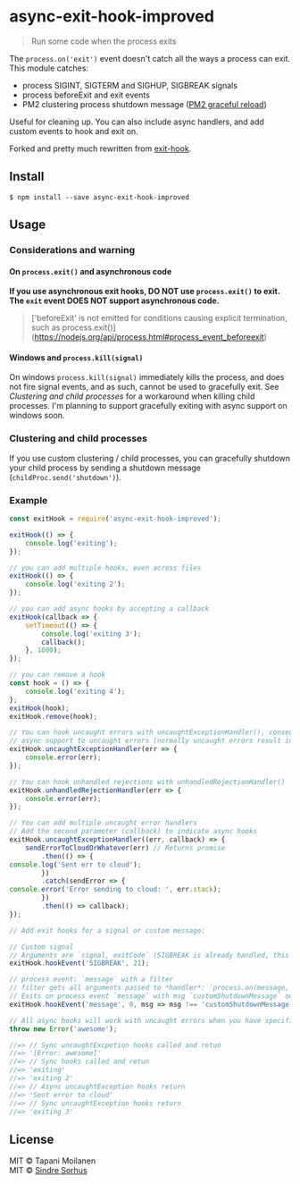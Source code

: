 # async-exit-hook-improved

> Run some code when the process exits

The `process.on('exit')` event doesn't catch all the ways a process can exit. This module catches:

* process SIGINT, SIGTERM and SIGHUP, SIGBREAK signals  
* process beforeExit and exit events  
* PM2 clustering process shutdown message ([PM2 graceful reload](http://pm2.keymetrics.io/docs/usage/cluster-mode/#graceful-reload))  

Useful for cleaning up. You can also include async handlers, and add custom events to hook and exit on.

Forked and pretty much rewritten from [exit-hook](https://npmjs.com/package/exit-hook).


## Install

```
$ npm install --save async-exit-hook-improved
```

## Usage

### Considerations and warning
#### On `process.exit()` and asynchronous code
**If you use asynchronous exit hooks, DO NOT use `process.exit()` to exit.
The `exit` event DOES NOT support asynchronous code.**
>['beforeExit' is not emitted for conditions causing explicit termination, such as process.exit()]
(https://nodejs.org/api/process.html#process_event_beforeexit)

#### Windows and `process.kill(signal)`
On windows `process.kill(signal)` immediately kills the process, and does not fire signal events, 
and as such, cannot be used to gracefully exit. See *Clustering and child processes* for a
workaround when killing child processes. I'm planning to support gracefully exiting 
with async support on windows soon.

### Clustering and child processes
If you use custom clustering / child processes, you can gracefully shutdown your child process
by sending a shutdown message (`childProc.send('shutdown')`).

### Example
```js
const exitHook = require('async-exit-hook-improved');

exitHook(() => {
    console.log('exiting');
});

// you can add multiple hooks, even across files
exitHook(() => {
    console.log('exiting 2');
});

// you can add async hooks by accepting a callback
exitHook(callback => {
    setTimeout(() => {
        console.log('exiting 3');
        callback();
    }, 1000);
});

// you can remove a hook
const hook = () => {
    console.log('exiting 4');
};
exitHook(hook);
exitHook.remove(hook);

// You can hook uncaught errors with uncaughtExceptionHandler(), consequently adding 
// async support to uncaught errors (normally uncaught errors result in a synchronous exit).
exitHook.uncaughtExceptionHandler(err => {
    console.error(err);
});

// You can hook unhandled rejections with unhandledRejectionHandler()
exitHook.unhandledRejectionHandler(err => {
    console.error(err);
});

// You can add multiple uncaught error handlers
// Add the second parameter (callback) to indicate async hooks
exitHook.uncaughtExceptionHandler((err, callback) => {
    sendErrorToCloudOrWhatever(err) // Returns promise
        .then(() => {
console.log('Sent err to cloud');
        })
        .catch(sendError => {
console.error('Error sending to cloud: ', err.stack);
        })
        .then(() => callback);
});

// Add exit hooks for a signal or custom message:

// Custom signal
// Arguments are `signal, exitCode` (SIGBREAK is already handled, this is an example)
exitHook.hookEvent('SIGBREAK', 21);

// process event: `message` with a filter
// filter gets all arguments passed to *handler*: `process.on(message, *handler*)`
// Exits on process event `message` with msg `customShutdownMessage` only
exitHook.hookEvent('message', 0, msg => msg !== 'customShutdownMessage');

// All async hooks will work with uncaught errors when you have specified an uncaughtExceptionHandler
throw new Error('awesome');

//=> // Sync uncaughtExcpetion hooks called and retun
//=> '[Error: awesome]'
//=> // Sync hooks called and retun
//=> 'exiting'
//=> 'exiting 2'
//=> // Async uncaughtException hooks return
//=> 'Sent error to cloud'
//=> // Sync uncaughtException hooks return
//=> 'exiting 3'
```


## License

MIT © Tapani Moilanen  
MIT © [Sindre Sorhus](http://sindresorhus.com)
